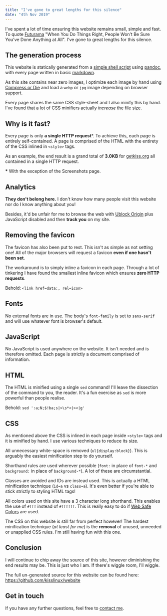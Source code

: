 ```yaml
---
title: "I've gone to great lengths for this silence"
date: "4th Nov 2019"
---
```


I've spent a lot of time ensuring this website remains small, simple and fast. To quote [Futurama](https://en.wikipedia.org/wiki/Futurama) "When You Do Things Right, People Won’t Be Sure You’ve Done Anything at All". I've gone to great lengths for this silence.


## The generation process

This website is statically generated from a [simple shell script](https://github.com/kisslinux/website/blob/master/make) using [pandoc](https://pandoc.org/), with every page written in basic [markdown](https://en.wikipedia.org/wiki/Markdown).

As this site contains near zero images, I optimize each image by hand using [Compress or Die](https://compress-or-die.com/) and load a `webp` or `jpg` image depending on browser support.

Every page shares the same CSS style-sheet and I also minify this by hand. I've found that a lot of CSS minifiers actually *increase* the file size.


## Why is it fast?

Every page is only **a single HTTP request**\*. To achieve this, each page is entirely self-contained. A page is comprised of the HTML with the entirety of the CSS inlined in `<style>` tags.

As an example, the end result is a grand total of **3.0KB** for [getkiss.org](/) all contained in a single HTTP request.

**\*** With the exception of the Screenshots page.


## Analytics

**They don't belong here.** I don't know how many people visit this website nor do I know anything about you!

Besides, it'd be unfair for me to browse the web with [Ublock Origin](https://github.com/gorhill/uBlock) plus JavaScript disabled and then **track you** on my site.


## Removing the favicon

The favicon has also been put to rest. This isn't as simple as not setting one! All of the major browsers will request a favicon **even if one hasn't been set**.

The workaround is to simply inline a favicon in each page. Through a lot of tinkering I have found the smallest inline favicon which ensures **zero HTTP requests**.

Behold: `<link href=data:, rel=icon>`


## Fonts

No external fonts are in use. The body's `font-family` is set to `sans-serif` and will use whatever font is browser's default.


## JavaScript

No JavaScript is used anywhere on the website. It isn't needed and is therefore omitted. Each page is strictly a document comprised of information.


## HTML

The HTML is minified using a single `sed` command! I'll leave the dissection of the command to you, the reader. It's a fun exercise as `sed` is more powerful than people realise.

Behold: `sed ':a;N;$!ba;s|>\s*<|><|g'`


## CSS

As mentioned above the CSS is inlined in each page inside `<style>` tags and it is minified by hand. I use various techniques to reduce its size.

All unnecessary white-space is removed (`ul{display:block}`). This is arguably the easiest minification step to do yourself.

Shorthand rules are used wherever possible (`font:` in place of `font-*` and `background:` in place of `background-*`). A lot of these are circumstantial.

Classes are avoided and IDs are instead used. This is actually a HTML minification technique (`id=a` vs `class=a`). It's even better if you're able to stick strictly to styling HTML tags!

All colors used on this site have a 3 character long shorthand. This enables the use of `#fff` instead of `#ffffff`. This is really easy to do if [Web Safe Colors](https://en.wikipedia.org/wiki/Web_colors#Web-safe_colors) are used.

The CSS on this website is still far from perfect however! The hardest minification technique (*at least for me*) is the **removal** of unused, unneeded or unapplied CSS rules. I'm still having fun with this one.


## Conclusion

I will continue to chip away the source of this site, however diminishing the end results may be. This is just who I am. If there's wiggle room, I'll wiggle.

The full un-generated source for this website can be found here: <https://github.com/kisslinux/website>


## Get in touch

If you have any further questions, feel free to [contact me](/pages/contact).


